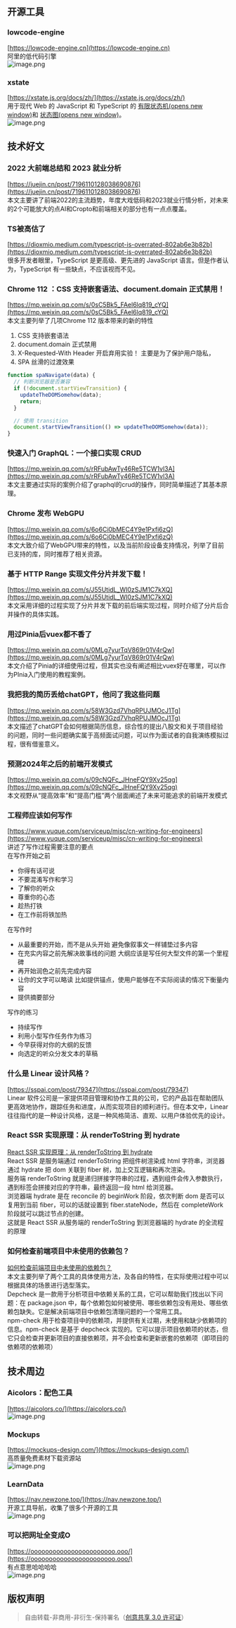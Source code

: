 ## 开源工具
### lowcode-engine
[https://lowcode-engine.cn](https://lowcode-engine.cn)<br />阿里的低代码引擎<br />![image.png](https://cdn.nlark.com/yuque/0/2023/png/1553840/1682841391787-1a94e027-f029-459d-a4c8-873e04440dc2.png#averageHue=%23939e9e&clientId=u1c04a134-0b63-4&from=paste&height=876&id=ucb194c97&originHeight=1752&originWidth=3354&originalType=binary&ratio=2&rotation=0&showTitle=false&size=1301248&status=done&style=none&taskId=ua78b270d-7abc-4fd8-8d5f-7b73de4e4a7&title=&width=1677)
### xstate
[https://xstate.js.org/docs/zh/](https://xstate.js.org/docs/zh/)<br />用于现代 Web 的 JavaScript 和 TypeScript 的 [有限状态机(opens new window)](https://en.wikipedia.org/wiki/Finite-state_machine)和 [状态图(opens new window)](https://www.sciencedirect.com/science/article/pii/0167642387900359/pdf)。<br />![image.png](https://cdn.nlark.com/yuque/0/2023/png/1553840/1682513134663-e3ad85cc-8f9e-4418-9343-282a080b5350.png#averageHue=%23fefefe&clientId=ud0bd86ae-0c76-4&from=paste&height=486&id=u75632920&originHeight=971&originWidth=1899&originalType=binary&ratio=2&rotation=0&showTitle=false&size=197440&status=done&style=none&taskId=u23cc63a5-c735-4d58-a2c4-6e39b789c7a&title=&width=949.5)
## 技术好文
### **2022 大前端总结和 2023 就业分析**
[https://juejin.cn/post/7196110128038690876](https://juejin.cn/post/7196110128038690876)<br />本文主要讲了前端2022的主流趋势，年度大戏低码和2023就业行情分析，对未来的2个可能放大的点AI和Cropto和前端相关的部分也有一点点覆盖。
### TS被高估了
[https://dioxmio.medium.com/typescript-is-overrated-802ab6e3b82b](https://dioxmio.medium.com/typescript-is-overrated-802ab6e3b82b)<br />很多开发者眼里，TypeScript 是更高级、更先进的 JavaScript 语言。但是作者认为，TypeScript 有一些缺点，不应该视而不见。
### Chrome 112 ：CSS 支持嵌套语法、document.domain 正式禁用！
[https://mp.weixin.qq.com/s/0sC5Bk5_FAel6lq819_cYQ](https://mp.weixin.qq.com/s/0sC5Bk5_FAel6lq819_cYQ)<br />本文主要列举了几项Chrome 112 版本带来的新的特性

1. CSS 支持嵌套语法
2. document.domain 正式禁用 
3. X-Requested-With Header 开启弃用实验！  主要是为了保护用户隐私，
4. SPA 丝滑的过渡效果
```javascript
function spaNavigate(data) {
  // 判断浏览器是否兼容
  if (!document.startViewTransition) {
    updateTheDOMSomehow(data);
    return;
  }

  // 使用 transition
  document.startViewTransition(() => updateTheDOMSomehow(data));
}
```
### 快速入门 GraphQL：一个接口实现 CRUD
[https://mp.weixin.qq.com/s/rRFubAwTy46Re5TCW1vl3A](https://mp.weixin.qq.com/s/rRFubAwTy46Re5TCW1vl3A)<br />本文主要通过实际的案例介绍了graphql的crud的操作，同时简单描述了其基本原理。
### Chrome 发布 WebGPU
[https://mp.weixin.qq.com/s/6o6Ci0bMEC4Y9e1Pxfi6zQ](https://mp.weixin.qq.com/s/6o6Ci0bMEC4Y9e1Pxfi6zQ)<br />本文大致介绍了WebGPU带来的特性，以及当前阶段设备支持情况，列举了目前已支持的库，同时推荐了相关资源。
### 基于 HTTP Range 实现文件分片并发下载！
[https://mp.weixin.qq.com/s/J55UtidL_WI0zSJM1C7kXQ](https://mp.weixin.qq.com/s/J55UtidL_WI0zSJM1C7kXQ)<br />本文采用详细的过程实现了分片并发下载的前后端实现过程，同时介绍了分片后合并操作的具体实践。
### 用过Pinia后vuex都不香了
[https://mp.weixin.qq.com/s/0MLg7yurTqV869r01V4rQw](https://mp.weixin.qq.com/s/0MLg7yurTqV869r01V4rQw)<br />本文介绍了Pinia的详细使用过程，但其实也没有阐述相比vuex好在哪里，可以作为PInia入门使用的教程案例。
### 我把我的简历丢给chatGPT，他问了我这些问题
[https://mp.weixin.qq.com/s/58W3Gzd7VhqRPUJMOcJ1Tg](https://mp.weixin.qq.com/s/58W3Gzd7VhqRPUJMOcJ1Tg)<br />本文描述了chatGPT会如何根据简历信息，综合性的提出八股文和关于项目经验的问题，同时一些问题确实属于高频面试问题，可以作为面试者的自我演练模拟过程，很有借鉴意义。
### 预测2024年之后的前端开发模式
[https://mp.weixin.qq.com/s/09cNQFc_JHneFQY9Xv25qg](https://mp.weixin.qq.com/s/09cNQFc_JHneFQY9Xv25qg)<br />本文视野从“提高效率”和“提高门槛”两个层面阐述了未来可能追求的前端开发模式
### 工程师应该如何写作
[https://www.yuque.com/serviceup/misc/cn-writing-for-engineers](https://www.yuque.com/serviceup/misc/cn-writing-for-engineers)<br />讲述了写作过程需要注意的要点<br />在写作开始之前

- 你得有话可说
- 不要混淆写作和学习
- 了解你的听众 
- 尊重你的心态 
- 趁热打铁
- 在工作前将铁加热

在写作时

- 从最重要的开始，而不是从头开始  避免像叙事文一样铺垫过多内容
- 在充实内容之前先解决故事线的问题  大纲应该是写任何大型文件的第一个里程碑
- 再开始润色之前先完成内容 
- 让你的文字可以略读   比如提供锚点，使用户能够在不实际阅读的情况下衡量内容
- 提供摘要部分

写作的练习

- 持续写作
- 利用小型写作任务作为练习
- 今早获得对你的大纲的反馈
- 向选定的听众分发文本的草稿
### **什么是 Linear 设计风格？**
[https://sspai.com/post/79347](https://sspai.com/post/79347)<br />Linear 软件公司是一家提供项目管理和协作工具的公司，它的产品旨在帮助团队更高效地协作，跟踪任务和进度，从而实现项目的顺利进行。但在本文中，Linear 往往指代的是一种设计风格，这是一种风格简洁、直观、以用户体验优先的设计。
### React SSR 实现原理：从 renderToString 到 hydrate
[React SSR 实现原理：从 renderToString 到 hydrate](https://mp.weixin.qq.com/s?__biz=Mzg3OTYzMDkzMg==&mid=2247495573&idx=1&sn=659269750fecc1dd3b7407892a3ca2d2&chksm=cf0320aef874a9b820ddbb88fb55595fe0eea14ddf467f87e22ceffb46e4b897df18fc932bea&token=236307061&lang=zh_CN#rd)<br />React SSR 是服务端通过 renderToString 把组件树渲染成 html 字符串，浏览器通过 hydrate 把 dom 关联到 fiber 树，加上交互逻辑和再次渲染。<br />服务端 renderToString 就是递归拼接字符串的过程，遇到组件会传入参数执行，遇到标签会拼接对应的字符串，最终返回一段 html 给浏览器。<br />浏览器端 hydrate 是在 reconcile 的 beginWork 阶段，依次判断 dom 是否可以复用到当前 fiber，可以的话就设置到 fiber.stateNode，然后在 completeWork 阶段就可以跳过节点的创建。<br />这就是 React SSR 从服务端的 renderToString 到浏览器端的 hydrate 的全流程的原理
### 如何检查前端项目中未使用的依赖包？
[如何检查前端项目中未使用的依赖包？](https://mp.weixin.qq.com/s?__biz=MzU2MTIyNDUwMA==&mid=2247513890&idx=1&sn=d60e82b1f2509a569616e8f4d2c73a8a&chksm=fc7ef979cb09706fe82c9788f129140723673f3d496e6086ff9763e77fce526124835c0c6ae7&token=236307061&lang=zh_CN#rd)<br />本文主要列举了两个工具的具体使用方法，及各自的特性，在实际使用过程中可以根据具体的场景进行选型落实。<br />Depcheck 是一款用于分析项目中依赖关系的工具，它可以帮助我们找出以下问题：在 package.json 中，每个依赖包如何被使用、哪些依赖包没有用处、哪些依赖包缺失。它是解决前端项目中依赖包清理问题的一个常用工具。<br />npm-check 用于检查项目中的依赖项，并提供有关过期，未使用和缺少依赖项的信息。npm-check 是基于 depcheck 实现的。它可以提示项目依赖项的状态，但它只会检查并更新项目的直接依赖项，并不会检查和更新嵌套的依赖项（即项目的依赖项的依赖项）
## 技术周边
### Aicolors：配色工具
[https://aicolors.co/](https://aicolors.co/)<br />![image.png](https://cdn.nlark.com/yuque/0/2023/png/1553840/1681616474967-6a9908dc-89f5-42dd-98e2-6b5de3e68e4d.png#averageHue=%23dfe4e7&clientId=u7c5977e4-383b-4&from=paste&height=576&id=EkfLJ&originHeight=1152&originWidth=1844&originalType=binary&ratio=2&rotation=0&showTitle=false&size=1648743&status=done&style=none&taskId=u967f412a-2054-4fb0-902a-6934dae16fb&title=&width=922)
### Mockups
[https://mockups-design.com/](https://mockups-design.com/)<br />高质量免费素材下载资源站<br />![image.png](https://cdn.nlark.com/yuque/0/2023/png/1553840/1681622602927-cbd97ad7-bef9-4a95-bbbe-cda4ea676015.png#averageHue=%23b0a88b&clientId=u6bc2dc75-b4d8-4&from=paste&height=656&id=u154b8696&originHeight=1312&originWidth=2304&originalType=binary&ratio=2&rotation=0&showTitle=false&size=3061021&status=done&style=none&taskId=u8daf7cc1-fe35-4f40-8f97-4bb0dd7e0f8&title=&width=1152)
### LearnData
[https://nav.newzone.top/](https://nav.newzone.top/)<br />开源工具导航，收集了很多个开源的工具<br />![image.png](https://cdn.nlark.com/yuque/0/2023/png/1553840/1681624169624-e163db30-1f3b-4a8f-8f72-4be4656766e7.png#averageHue=%23faf9f9&clientId=u6bc2dc75-b4d8-4&from=paste&height=485&id=ubd93c55b&originHeight=970&originWidth=1915&originalType=binary&ratio=2&rotation=0&showTitle=false&size=334315&status=done&style=none&taskId=ua28b279c-bb94-4973-981c-8412c842f3b&title=&width=957.5)
### 可以把网址全变成O
[https://ooooooooooooooooooooooo.ooo/](https://ooooooooooooooooooooooo.ooo/)<br />有点意思哈哈哈哈<br />![image.png](https://cdn.nlark.com/yuque/0/2023/png/1553840/1682652938033-31bc6241-344d-47fb-9a23-44bd68e2bd84.png#averageHue=%23f9dc0d&clientId=u83fcbe88-21d3-4&from=paste&height=474&id=u00546b8e&originHeight=947&originWidth=1916&originalType=binary&ratio=2&rotation=0&showTitle=false&size=48496&status=done&style=none&taskId=ua0da04e3-73f6-443a-8fa6-55676017ede&title=&width=958)

## 版权声明
> 自由转载-非商用-非衍生-保持署名（[创意共享 3.0 许可证](https://creativecommons.org/licenses/by-nc-nd/3.0/deed.zh)）

